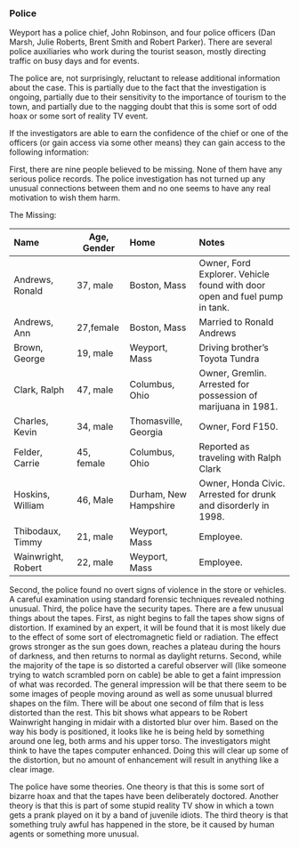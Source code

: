 ### Police

Weyport has a police chief, John Robinson, and four police officers (Dan Marsh, Julie Roberts, Brent Smith and Robert Parker). There are several police auxiliaries who work during the tourist season, mostly directing traffic on busy days and for events.

The police are, not surprisingly, reluctant to release additional information about the case. This is partially due to the fact that the investigation is ongoing, partially due to their sensitivity to the importance of tourism to the town, and partially due to the nagging doubt that this is some sort of odd hoax or some sort of reality TV event.

If the investigators are able to earn the confidence of the chief or one of the officers (or gain access via some other means) they can gain access to the following information:

First, there are nine people believed to be missing. None of them have any serious police records. The police investigation has not turned up any unusual connections between them and no one seems to have any real motivation to wish them harm.

The Missing:

| Name               | Age, Gender | Home                   | Notes                                                                      |
|:-------------------|-------------|:-----------------------|:---------------------------------------------------------------------------|
| Andrews, Ronald    | 37, male    | Boston, Mass           | Owner, Ford Explorer.  Vehicle found with door open and fuel pump in tank. |
| Andrews, Ann       | 27,female   | Boston, Mass           | Married to Ronald Andrews                                                  |
| Brown, George      | 19, male    | Weyport, Mass          | Driving brother’s Toyota Tundra                                            |
| Clark, Ralph       | 47, male    | Columbus, Ohio         | Owner, Gremlin. Arrested for possession of marijuana in 1981.              |
| Charles, Kevin     | 34, male    | Thomasville,  Georgia  | Owner, Ford F150.                                                          |
| Felder, Carrie     | 45, female  | Columbus, Ohio         | Reported as traveling with Ralph Clark                                     |
| Hoskins, William   | 46, Male    | Durham, New  Hampshire | Owner, Honda Civic. Arrested for drunk and disorderly in 1998.             |
| Thibodaux, Timmy   | 21, male    | Weyport, Mass          | Employee.                                                                  |
| Wainwright, Robert | 22, male    | Weyport, Mass          | Employee.                                                                  |

Second, the police found no overt signs of violence in the store or vehicles. A careful examination using standard forensic techniques revealed nothing unusual. Third, the police have the security tapes. There are a few unusual things about the tapes. First, as night begins to fall the tapes show signs of distortion. If examined by an expert, it will be found that it is most likely due to the effect of some sort of electromagnetic field or radiation. The effect grows stronger as the sun goes down, reaches a plateau during the hours of darkness, and then returns to normal as daylight returns. Second, while the majority of the tape is so distorted a careful observer will (like someone trying to watch scrambled porn on cable) be able to get a faint impression of what was recorded. The general impression will be that there seem to be some images of people moving around as well as some unusual blurred shapes on the film. There will be about one second of film that is less distorted than the rest. This bit shows what appears to be Robert Wainwright hanging in midair with a distorted blur over him. Based on the way his body is positioned, it looks like he is being held by something around one leg, both arms and his upper torso. The investigators might think to have the tapes computer enhanced. Doing this will clear up some of the distortion, but no amount of enhancement will result in anything like a clear image.

The police have some theories. One theory is that this is some sort of bizarre hoax and that the tapes have been deliberately doctored. Another theory is that this is part of some stupid reality TV show in which a town gets a prank played on it by a band of juvenile idiots. The third theory is that something truly awful has happened in the store, be it caused by human agents or something more unusual.
